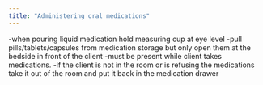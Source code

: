```yaml
---
title: "Administering oral medications"
---
```

-when pouring liquid medication hold measuring cup at eye level 
-pull pills/tablets/capsules from medication storage but only open them at the bedside in front of the client
-must be present while client takes medications. 
-if the client is not in the room or is refusing the medications take it out of the room and put it back in the medication drawer

